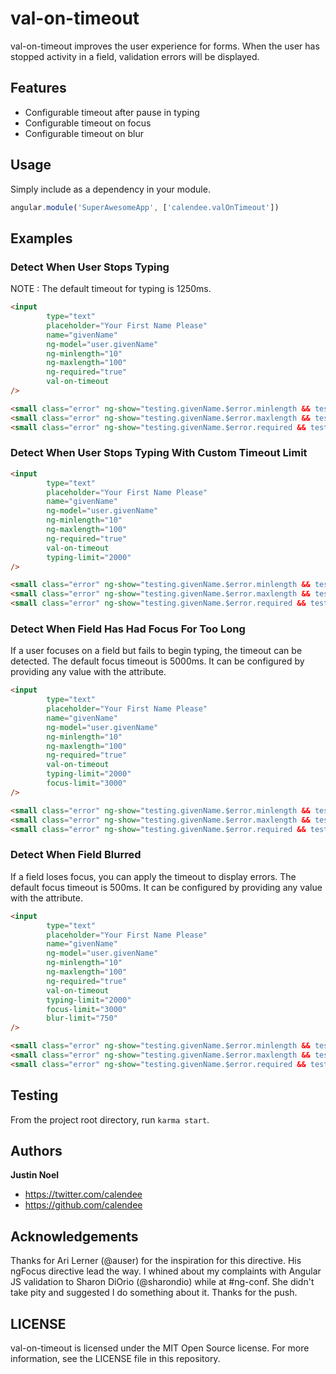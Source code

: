val-on-timeout
==============

val-on-timeout improves the user experience for forms.  When the user has stopped activity in a field, validation errors will be displayed.

## Features

* Configurable timeout after pause in typing
* Configurable timeout on focus
* Configurable timeout on blur

## Usage

Simply include as a dependency in your module.

```js
angular.module('SuperAwesomeApp', ['calendee.valOnTimeout'])
```

## Examples

### Detect When User Stops Typing
NOTE : The default timeout for typing is 1250ms.

```html
<input
        type="text"
        placeholder="Your First Name Please"
        name="givenName"
        ng-model="user.givenName"
        ng-minlength="10"
        ng-maxlength="100"
        ng-required="true"
        val-on-timeout
/>

<small class="error" ng-show="testing.givenName.$error.minlength && testing.givenName.$timedout">We don't accept people with short names. Go big or go away.</small>
<small class="error" ng-show="testing.givenName.$error.maxlength && testing.givenName.$timedout">That name is super long.  We don't like you.  Go away.</small>
<small class="error" ng-show="testing.givenName.$error.required && testing.givenName.$timedout">People with no names don't exist.  Go away.</small>

```

### Detect When User Stops Typing With Custom Timeout Limit

```html
<input
        type="text"
        placeholder="Your First Name Please"
        name="givenName"
        ng-model="user.givenName"
        ng-minlength="10"
        ng-maxlength="100"
        ng-required="true"
        val-on-timeout
        typing-limit="2000"
/>

<small class="error" ng-show="testing.givenName.$error.minlength && testing.givenName.$timedout">We don't accept people with short names. Go big or go away.</small>
<small class="error" ng-show="testing.givenName.$error.maxlength && testing.givenName.$timedout">That name is super long.  We don't like you.  Go away.</small>
<small class="error" ng-show="testing.givenName.$error.required && testing.givenName.$timedout">People with no names don't exist.  Go away.</small>

```

### Detect When Field Has Had Focus For Too Long

If a user focuses on a field but fails to begin typing, the timeout can be detected.
The default focus timeout is 5000ms.  It can be configured by providing any value with the attribute.

```html
<input
        type="text"
        placeholder="Your First Name Please"
        name="givenName"
        ng-model="user.givenName"
        ng-minlength="10"
        ng-maxlength="100"
        ng-required="true"
        val-on-timeout
        typing-limit="2000"
        focus-limit="3000"
/>

<small class="error" ng-show="testing.givenName.$error.minlength && testing.givenName.$timedout">We don't accept people with short names. Go big or go away.</small>
<small class="error" ng-show="testing.givenName.$error.maxlength && testing.givenName.$timedout">That name is super long.  We don't like you.  Go away.</small>
<small class="error" ng-show="testing.givenName.$error.required && testing.givenName.$timedout">People with no names don't exist.  Go away.</small>

```

### Detect When Field Blurred

If a field loses focus, you can apply the timeout to display errors.
The default focus timeout is 500ms.  It can be configured by providing any value with the attribute.

```html
<input
        type="text"
        placeholder="Your First Name Please"
        name="givenName"
        ng-model="user.givenName"
        ng-minlength="10"
        ng-maxlength="100"
        ng-required="true"
        val-on-timeout
        typing-limit="2000"
        focus-limit="3000"
        blur-limit="750"
/>

<small class="error" ng-show="testing.givenName.$error.minlength && testing.givenName.$timedout">We don't accept people with short names. Go big or go away.</small>
<small class="error" ng-show="testing.givenName.$error.maxlength && testing.givenName.$timedout">That name is super long.  We don't like you.  Go away.</small>
<small class="error" ng-show="testing.givenName.$error.required && testing.givenName.$timedout">People with no names don't exist.  Go away.</small>

```

## Testing
From the project root directory, run `karma start`.

## Authors

**Justin Noel**

+ <https://twitter.com/calendee>
+ <https://github.com/calendee>

## Acknowledgements
Thanks for Ari Lerner (@auser) for the inspiration for this directive.  His ngFocus directive lead the way.
I whined about my complaints with Angular JS validation to Sharon DiOrio (@sharondio) while at #ng-conf.  She didn't take pity and suggested I do something about it.  Thanks for the push.

## LICENSE

val-on-timeout is licensed under the MIT Open Source license. For more information, see the LICENSE file in this repository.
